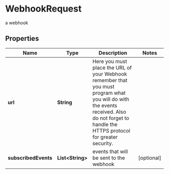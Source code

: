 

# WebhookRequest

a webhook

## Properties

| Name | Type | Description | Notes |
|------------ | ------------- | ------------- | -------------|
|**url** | **String** | Here you must place the URL of your Webhook remember that you must program what you will do with the events received. Also do not forget to handle the HTTPS protocol for greater security. |  |
|**subscribedEvents** | **List&lt;String&gt;** | events that will be sent to the webhook |  [optional] |



